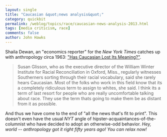 ```yaml
---
layout: single 
title: "Caucasian &quot;news analysis&quot;" 
category: quickbit
permalink: /weblog/topics/race/caucasian-news-analysis-2013.html
tags: [media criticism, race] 
comments: false 
author: John Hawks 
---
```


Shaila Dewan, an "economics reporter" for the <em>New York Times</em> catches up with anthropology circa 1963: <a href="http://www.nytimes.com/2013/07/07/sunday-review/has-caucasian-lost-its-meaning.html">"Has Caucasian Lost Its Meaning?"</a>.

<blockquote>Susan Glisson, who as the executive director of the William Winter Institute for Racial Reconciliation in Oxford, Miss., regularly witnesses Southerners sorting through their racial vocabulary, said she rarely hears Caucasian. Most of the folks who work in this field know that its a completely ridiculous term to assign to whites, she said. I think its a term of last resort for people who are really uncomfortable talking about race. They use the term thats going to make them be as distant from it as possible.</blockquote>

And thus we have come to the end of "all the news that's fit to print". This doesn't even have the usual <em>NYT</em> angle of hipster-acquaintances-of-the-columnist who have decided to adopt an otherwise-odd behavior. <em>Hey, world -- anthropology got it right fifty years ago! You can relax now!</em>

